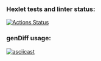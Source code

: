 ### Hexlet tests and linter status:
[![Actions Status](https://github.com/RashidMur/java-project-71/workflows/hexlet-check/badge.svg)](https://github.com/RashidMur/java-project-71/actions)

### genDiff usage:
[![asciicast](https://asciinema.org/a/g5u2XtsoO1fcfAv9vXHOEPfoE.svg)](https://asciinema.org/a/g5u2XtsoO1fcfAv9vXHOEPfoE)
